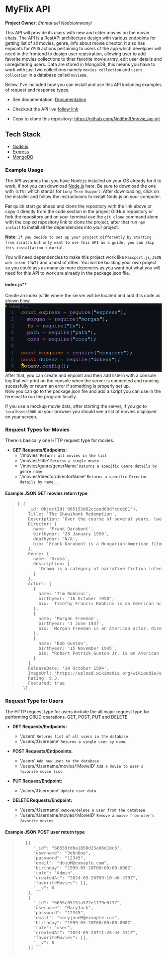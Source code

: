 # MyFlix  API

**Project Owner:** *Emmanuel Nodolomwanyi*

This API will provide its users with new and older movies on the movie chats. The API is a RestAPI architecture design with various endpoints for getting list of all movies, genre, info about movie director. It also has enpionts for ``CRUD`` actions pertaining to users of the app which develpoer will need in the frontend to design user reqistration, allowing user to add favorite movies collections to thier favorite movie array, edit user details and unregistering users. Data are stored in MongoDB, this means you have to work with just two collections namely ``movies collection`` and ``users collcetion`` in a database called ``movieDB``.

Below, I've included how you can install and use this API including examples of request and response types.

- See documentation: [Documentation](https://movie-api-h54p.onrender.com/documentation.html)
- Checkout the API live [follow link](https://movie-api-h54p.onrender.com/documentation.html)

- Copy to clone this repository: <https://github.com/NodEm9/movie_api.git>

## Tech Stack

- [Node.js](https://nodejs.org/en)
- [Express](https://expressjs.com/)
- [MongoDB](https://www.mongodb.com/)

### Example Usage

The API assumes that you have Node.js installed on your OS already for it to work, if not you can download [Node.js](https://nodejs.org/en) here. Be sure to download the one with ``(LTS)`` which stands for ``Long Term Support``. After downloading, click on the installer and follow the instructuions to install Node.js on your computer.

**For** quick start go ahead and clone the repository with the link above or copy it directly from the code section in the project GitHub repository or fork the repository and on your terminal use the ``git clone`` command alone with the copied repository link to clone the project, after that run ``npm install`` to install all the dependencies into your project.

**Note:** ``If you decide to set up your project differently by starting from scratch but only want to use this API as a guide, you can skip this installation tutorial``.

You will need dependencies to make this project work like ``Passport.js``, ``JSON web token (JWT)`` and a host of other. You will be building your own project so you could ass as many as more depencies as you want but what you will need for this API to work are already in the package.json file.

#### index.js**

Create an index.js file where the server will be located and add this code as shown blow. <br>
<img src="img/server-mock-1.png" alt="server code image" /> <br>
After that, you can create and enpoint and then add listern with a console log that will print on the console when the server is connected and running sucessfully or return an error if something is properly set up. <br>
Now you can go to the package.json file and add a script you can use in the terminal to run the program locally.

If you use a mockup movie data, after starting the server, if you go to ``localhost:8080`` on your browser you should see a list of movies displayed on your screen.

### Request Types for Movies

There is basically one HTTP request type for movies.

- **GET Requests/Endpoints:**
  - '/movies' ``Returns all movies in the list``
  - '/movies/:title' ``Returns a single movie``
  - '/movies/genre/generName' ``Returns a specific Genre details by genre name``
  - '/movies/director/directorName'  ``Returns a specific Director details by name.`` .

#### Example JSON GET movies return type

<blockquote>
<pre>
[ {
    _id: ObjectId('665193d02ccaed80dfcdce01'),
    Title: 'The Shawshank Redemption',
    Description: 'Over the course of several years, two convicts form a friendship, seeking consolation and, eventually, redemption through basic compassion, decency, and hope. The Shawshank Redemption is a 1994 American drama film written and directed by Frank Darabont, based on the 1982 Stephen King novella Rita Hayworth and Shawshank Redemption..',
    Director: {
      name: 'Frank Darabont',
      birthyear: '28 January 1959',
      deathyear: 'N/A',
      bio: 'Frank Darabont is a Hungarian-American film director, screenwriter and producer who has been nominated for three Academy Awards and a Golden Globe Award. He is best known for his film adaptations of Stephen King novels such as The Shawshank Redemption (1994), The Green Mile (1999), and The Mist (2007).'
    },
    Genre: {
      name: 'Drama',
      description: [
        'Drama is a category of narrative fiction intended to be more serious than humorous in tone. Drama of this kind is usually qualified with additional terms that specify its particular super-genre, macro-genre, or micro-genre, such as soap opera (operatic drama), police crime drama, political drama, legal drama, historical drama, domestic drama, teen drama, and comedy-drama (dramedy). These terms tend to indicate a particular setting or subject-matter, or else they qualify the otherwise serious tone of a drama with elements that encourage a broader range of moods. The Shawshank Redemption is a 1994 American drama film written and directed by Frank Darabont, based on the 1982 Stephen King novella Rita Hayworth and Shawshank Redemption. It stars Tim Robbins as Andy Dufresne, a banker who is sentenced to life in Shawshank State Penitentiary for.'
      ]
    },
    Actors: [
      {
        name: 'Tim Robbins',
        birthyear: '16 October 1958',
        bio: 'Timothy Francis Robbins is an American actor, screenwriter, director, producer, and musician. He is known for his portrayal of Andy Dufresne in the film The Shawshank Redemption (1994).'
      },
      {
        name: 'Morgan Freeman',
        birthyear: '1 June 1937',
        bio: 'Morgan Freeman is an American actor, director, and narrator. He has appeared in a range of film genres portraying character roles and is particularly known for his distinctive deep voice. Freeman is the recipient of various accolades, including an Academy Award, a Golden Globe Award, and a Screen Actors Guild Award.'
      },
      {
        name: 'Bob Gunton',
        birthyear: '15 November 1945',
        bio: "Robert Patrick Gunton Jr. is an American actor. He is known for playing strict, authoritarian characters, including Warden Samuel Norton in the 1994 prison film The Shawshank Redemption, Chief George Earle in 1993's Demolition. He appeared in the Daredevil series on Netflix as Leland Owlsley and in the film 13 Reasons Why as Todd Crimsen."
      }
    ],
    ReleaseDate: '14 October 1994',
    ImageUrl: 'https://upload.wikimedia.org/wikipedia/en/8/81/ShawshankRedemptionMoviePoster.jpg',
    Rating: 9.3,
    Featured: true
  }]
</pre>

</blockquote>

### Request Type for Users

  The HTTP request type for users include the all major request type for performing CRUD operations. GET, POST, PUT and DELETE.

- **GET Requests/Endpoints:**
  - '/users' ``Returns list of all users in the database.``
  - '/users/:Username' ``Returns a single user by name``.

- **POST Requests/Endpooints:**
  - '/users' ``Add new user to the database``
  - '/users/:Username/movies/:MovieID' ``Add a movie to user's favorite movie list``.

- **PUT Request/Endpoint:**
  - '/users/:Username' ``Update user data``

- **DELETE Requests/Endpoint:**
  - '/users/:Username' ``Remove/delete a user from the database``
  - '/users/:Username/movies/:MovieID' ``Remove a moive from user's favorite movies``.

#### Example JSON POST user return type

 <blockquote>
 <pre>
   [{
      "_id": "66559fdba1850d25a06d10c5",
      "username": "JohnDoe",
      "password": "12345",
      "email": "dojoM@exmaple.com",
      "birthday": "1999-05-20T00:00:00.000Z",
      "role": "Admin",
      "createdAt": "2024-05-28T09:10:46.439Z",
      "favoriteMovies": [],
      "__v": 0
    },
    {
      "_id": "6655c0515fa572e1179e6f37",
      "username": "MaryJack",
      "password": "12345",
      "email": "maryjaneM@exmaple.com",
      "birthday": "1999-05-20T00:00:00.000Z",
      "role": "user",
      "createdAt": "2024-05-28T11:26:44.511Z",
      "favoriteMovies": [],
      "__v": 0
    }]
    </pre>
</blockquote>
